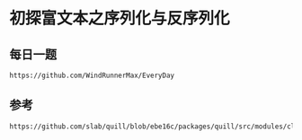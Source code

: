 # 初探富文本之序列化与反序列化




## 每日一题

```
https://github.com/WindRunnerMax/EveryDay
```

## 参考

```
https://github.com/slab/quill/blob/ebe16c/packages/quill/src/modules/clipboard.ts
```